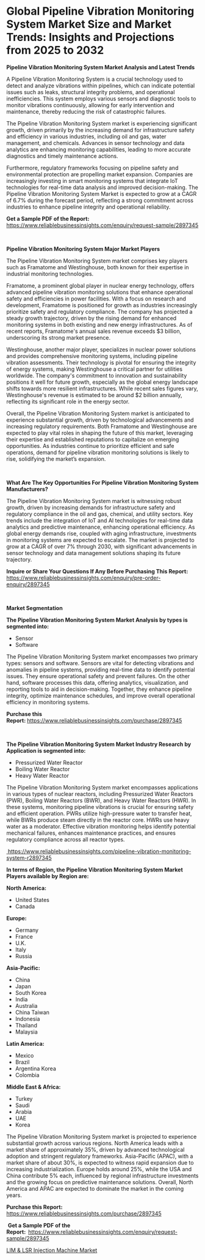<p><h1>Global Pipeline Vibration Monitoring System Market Size and Market Trends: Insights and Projections from 2025 to 2032</h1></p><p><strong>Pipeline Vibration Monitoring System Market Analysis and Latest Trends</strong></p>
<p><p>A Pipeline Vibration Monitoring System is a crucial technology used to detect and analyze vibrations within pipelines, which can indicate potential issues such as leaks, structural integrity problems, and operational inefficiencies. This system employs various sensors and diagnostic tools to monitor vibrations continuously, allowing for early intervention and maintenance, thereby reducing the risk of catastrophic failures.</p><p>The Pipeline Vibration Monitoring System market is experiencing significant growth, driven primarily by the increasing demand for infrastructure safety and efficiency in various industries, including oil and gas, water management, and chemicals. Advances in sensor technology and data analytics are enhancing monitoring capabilities, leading to more accurate diagnostics and timely maintenance actions. </p><p>Furthermore, regulatory frameworks focusing on pipeline safety and environmental protection are propelling market expansion. Companies are increasingly investing in smart monitoring systems that integrate IoT technologies for real-time data analysis and improved decision-making. The Pipeline Vibration Monitoring System Market is expected to grow at a CAGR of 6.7% during the forecast period, reflecting a strong commitment across industries to enhance pipeline integrity and operational reliability.</p></p>
<p><strong>Get a Sample PDF of the Report:&nbsp;</strong> <a href="https://www.reliablebusinessinsights.com/enquiry/request-sample/2897345?utm_campaign=2247&utm_medium=2&utm_source=Github&utm_content=ia&utm_term=15032025&utm_id=pipeline-vibration-monitoring-system">https://www.reliablebusinessinsights.com/enquiry/request-sample/2897345</a></p>
<p>&nbsp;</p>
<p><strong>Pipeline Vibration Monitoring System Major Market Players</strong></p>
<p><p>The Pipeline Vibration Monitoring System market comprises key players such as Framatome and Westinghouse, both known for their expertise in industrial monitoring technologies.</p><p>Framatome, a prominent global player in nuclear energy technology, offers advanced pipeline vibration monitoring solutions that enhance operational safety and efficiencies in power facilities. With a focus on research and development, Framatome is positioned for growth as industries increasingly prioritize safety and regulatory compliance. The company has projected a steady growth trajectory, driven by the rising demand for enhanced monitoring systems in both existing and new energy infrastructures. As of recent reports, Framatome's annual sales revenue exceeds $3 billion, underscoring its strong market presence.</p><p>Westinghouse, another major player, specializes in nuclear power solutions and provides comprehensive monitoring systems, including pipeline vibration assessments. Their technology is pivotal for ensuring the integrity of energy systems, making Westinghouse a critical partner for utilities worldwide. The company's commitment to innovation and sustainability positions it well for future growth, especially as the global energy landscape shifts towards more resilient infrastructures. While recent sales figures vary, Westinghouse's revenue is estimated to be around $2 billion annually, reflecting its significant role in the energy sector.</p><p>Overall, the Pipeline Vibration Monitoring System market is anticipated to experience substantial growth, driven by technological advancements and increasing regulatory requirements. Both Framatome and Westinghouse are expected to play vital roles in shaping the future of this market, leveraging their expertise and established reputations to capitalize on emerging opportunities. As industries continue to prioritize efficient and safe operations, demand for pipeline vibration monitoring solutions is likely to rise, solidifying the market’s expansion.</p></p>
<p>&nbsp;</p>
<p><strong>What Are The Key Opportunities For Pipeline Vibration Monitoring System Manufacturers?</strong></p>
<p><p>The Pipeline Vibration Monitoring System market is witnessing robust growth, driven by increasing demands for infrastructure safety and regulatory compliance in the oil and gas, chemical, and utility sectors. Key trends include the integration of IoT and AI technologies for real-time data analytics and predictive maintenance, enhancing operational efficiency. As global energy demands rise, coupled with aging infrastructure, investments in monitoring systems are expected to escalate. The market is projected to grow at a CAGR of over 7% through 2030, with significant advancements in sensor technology and data management solutions shaping its future trajectory.</p></p>
<p><strong>Inquire or Share Your Questions If Any Before Purchasing This Report:</strong> <a href="https://www.reliablebusinessinsights.com/enquiry/pre-order-enquiry/2897345?utm_campaign=2247&utm_medium=2&utm_source=Github&utm_content=ia&utm_term=15032025&utm_id=pipeline-vibration-monitoring-system">https://www.reliablebusinessinsights.com/enquiry/pre-order-enquiry/2897345</a></p>
<p>&nbsp;</p>
<p><strong>Market Segmentation</strong></p>
<p><strong>The Pipeline Vibration Monitoring System Market Analysis by types is segmented into:</strong></p>
<p><ul><li>Sensor</li><li>Software</li></ul></p>
<p><p>The Pipeline Vibration Monitoring System market encompasses two primary types: sensors and software. Sensors are vital for detecting vibrations and anomalies in pipeline systems, providing real-time data to identify potential issues. They ensure operational safety and prevent failures. On the other hand, software processes this data, offering analytics, visualization, and reporting tools to aid in decision-making. Together, they enhance pipeline integrity, optimize maintenance schedules, and improve overall operational efficiency in monitoring systems.</p></p>
<p><strong>Purchase this Report:&nbsp;</strong><a href="https://www.reliablebusinessinsights.com/purchase/2897345?utm_campaign=2247&utm_medium=2&utm_source=Github&utm_content=ia&utm_term=15032025&utm_id=pipeline-vibration-monitoring-system">https://www.reliablebusinessinsights.com/purchase/2897345</a></p>
<p>&nbsp;</p>
<p><strong>The Pipeline Vibration Monitoring System Market Industry Research by Application is segmented into:</strong></p>
<p><ul><li>Pressurized Water Reactor</li><li>Boiling Water Reactor</li><li>Heavy Water Reactor</li></ul></p>
<p><p>The Pipeline Vibration Monitoring System market encompasses applications in various types of nuclear reactors, including Pressurized Water Reactors (PWR), Boiling Water Reactors (BWR), and Heavy Water Reactors (HWR). In these systems, monitoring pipeline vibrations is crucial for ensuring safety and efficient operation. PWRs utilize high-pressure water to transfer heat, while BWRs produce steam directly in the reactor core. HWRs use heavy water as a moderator. Effective vibration monitoring helps identify potential mechanical failures, enhances maintenance practices, and ensures regulatory compliance across all reactor types.</p></p>
<p><a href="https://www.reliablebusinessinsights.com/pipeline-vibration-monitoring-system-r2897345?utm_campaign=2247&utm_medium=2&utm_source=Github&utm_content=ia&utm_term=15032025&utm_id=pipeline-vibration-monitoring-system">&nbsp;https://www.reliablebusinessinsights.com/pipeline-vibration-monitoring-system-r2897345</a></p>
<p><strong>In terms of Region, the Pipeline Vibration Monitoring System Market Players available by Region are:</strong></p>
<p>
    <p> <strong> North America: </strong>
        <ul>
            <li>United States</li>
            <li>Canada</li>
        </ul>
        </p> 
    <p> <strong> Europe: </strong>
        <ul>
            <li>Germany</li>
            <li>France</li>
            <li>U.K.</li>
            <li>Italy</li>
            <li>Russia</li>
        </ul>
        </p> 
    <p> <strong> Asia-Pacific: </strong>
        <ul>
            <li>China</li>
            <li>Japan</li>
            <li>South Korea</li>
            <li>India</li>
            <li>Australia</li>
            <li>China Taiwan</li>
            <li>Indonesia</li>
            <li>Thailand</li>
            <li>Malaysia</li>
        </ul>
        </p> 
    <p> <strong> Latin America: </strong>
        <ul>
            <li>Mexico</li>
            <li>Brazil</li>
            <li>Argentina Korea</li>
            <li>Colombia</li>
        </ul>
        </p> 
    <p> <strong> Middle East & Africa: </strong>
        <ul>
            <li>Turkey</li>
            <li>Saudi</li>
            <li>Arabia</li>
            <li>UAE</li>
            <li>Korea</li>
        </ul>
    </p>
    </p>
<p><p>The Pipeline Vibration Monitoring System market is projected to experience substantial growth across various regions. North America leads with a market share of approximately 35%, driven by advanced technological adoption and stringent regulatory frameworks. Asia-Pacific (APAC), with a market share of about 30%, is expected to witness rapid expansion due to increasing industrialization. Europe holds around 25%, while the USA and China contribute 5% each, influenced by regional infrastructure investments and the growing focus on predictive maintenance solutions. Overall, North America and APAC are expected to dominate the market in the coming years.</p></p>
<p><strong>Purchase this Report: </strong><a href="https://www.reliablebusinessinsights.com/purchase/2897345?utm_campaign=2247&utm_medium=2&utm_source=Github&utm_content=ia&utm_term=15032025&utm_id=pipeline-vibration-monitoring-system">https://www.reliablebusinessinsights.com/purchase/2897345</a></p>
<p>&nbsp;<strong>Get a Sample PDF of the Report:&nbsp;&nbsp;</strong><a href="https://www.reliablebusinessinsights.com/enquiry/request-sample/2897345?utm_campaign=2247&utm_medium=2&utm_source=Github&utm_content=ia&utm_term=15032025&utm_id=pipeline-vibration-monitoring-system">https://www.reliablebusinessinsights.com/enquiry/request-sample/2897345</a></p>
<p><strong></strong></p>
<p><p><a href="https://github.com/bensemilia864/Market-Research-Report-List-1/blob/main/lim-lsr-injection-machine-market.md?utm_campaign=2247&utm_medium=2&utm_source=Github&utm_content=ia&utm_term=15032025&utm_id=pipeline-vibration-monitoring-system">LIM & LSR Injection Machine Market</a></p></p>